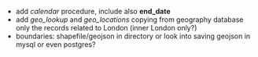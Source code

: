  - add *calendar* procedure, include also **end_date**
 - add *geo_lookup* and *geo_locations* copying from geography database only the records related to London (inner London only?)
 - boundaries: shapefile/geojson in directory or look into saving geojson in mysql or even postgres?
 
